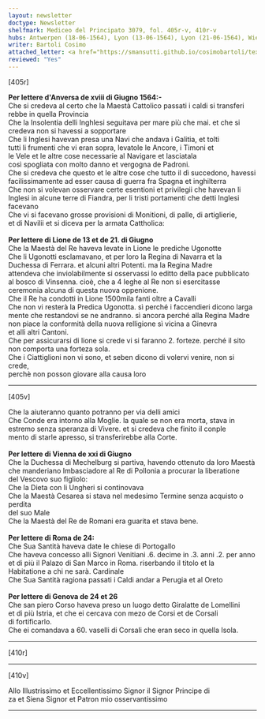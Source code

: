 ```yaml
---
layout: newsletter
doctype: Newsletter
shelfmark: Mediceo del Principato 3079, fol. 405r-v, 410r-v
hubs: Antwerpen (18-06-1564), Lyon (13-06-1564), Lyon (21-06-1564), Wien (21-06-1564), Roma (24-06-1564), Genova (24-06-1564), Genova (26-06-1564)
writer: Bartoli Cosimo
attached_letter: <a href="https://smansutti.github.io/cosimobartoli/texts/2977_004/">2977_004</a>
reviewed: "Yes"
---
```


[405r]  
  
  
<strong>Per lettere d'Anversa de xviii di Giugno 1564:-</strong>  
Che si credeva al certo che la Maestà Cattolico passati i caldi si transferi  
rebbe in quella Provincia  
Che la Insolentia delli Inghlesi seguitava per mare più che mai. et che si  
credeva non si havessi a sopportare  
Che li Inglesi havevan presa una Navi che andava i Galitia, et tolti  
tutti li frumenti che vi eran sopra, levatole le Ancore, i Timoni et  
le Vele et le altre cose necessarie al Navigare et lasciatala  
così spogliata con molto danno et vergogna de Padroni.  
Che si credeva che questo et le altre cose che tutto il dì succedono, havessi  
facilissimamente ad esser causa di guerra fra Spagna et inghilterra  
Che non si volevan osservare certe esentioni et privilegii che havevan li  
Inglesi in alcune terre di Fiandra, per li tristi portamenti che detti Inglesi  
facevano  
Che vi si facevano grosse provisioni di Monitioni, di palle, di artiglierie,  
et di Navilii et si diceva per la armata Cattholica:  
<br/><strong>Per lettere di Lione de 13 et de 21. di Giugno</strong>  
Che la Maestà del Re haveva levate in Lione le prediche Ugonotte  
Che li Ugonotti esclamavano, et per loro la Regina di Navarra et la  
Duchessa di Ferrara. et alcuni altri Potenti. ma la Regina Madre  
attendeva che inviolabilmente si osservassi lo editto della pace pubblicato  
al bosco di Vinsenna. cioè, che a 4 leghe al Re non si esercitasse  
ceremonia alcuna di questa nuova oppenione.  
Che il Re ha condotti in Lione 1500mila fanti oltre a Cavalli  
Che non vi resterà la Predica Ugonotta. sì perché i faccendieri dicono larga  
mente che restandovi se ne andranno. sì ancora perché alla Regina Madre  
non piace la conformità della nuova relligione sì vicina a Ginevra  
et alli altri Cantoni.  
Che per assicurarsi di lione si crede vi si faranno 2. forteze. perché il sito  
non comporta una forteza sola.  
Che i Ciattiglioni non vi sono, et seben dicono di volervi venire, non si crede,  
perchè non posson giovare alla causa loro  
  
---  

[405v]  
  
  
Che la aiuteranno quanto potranno per via delli amici  
Che Conde era intorno alla Moglie. la quale se non era morta, stava in  
estremo senza speranza di Vivere. et si credeva che finito il conple  
mento di starle apresso, si transferirebbe alla Corte.  
<br/><strong>Per lettere di Vienna de xxi di Giugno</strong>  
Che la Duchessa di Mechelburg si partiva, havendo ottenuto da loro Maestà  
che manderiano Imbasciadore al Re di Pollonia a procurar la liberatione  
del Vescovo suo figliolo:  
Che la Dieta con li Ungheri si continovava  
Che la Maestà Cesarea si stava nel medesimo Termine senza acquisto o perdita  
del suo Male  
Che la Maestà del Re de Romani era guarita et stava bene.  
<br/><strong>Per lettere di Roma de 24:</strong>  
Che Sua Santità haveva date le chiese di Portogallo  
Che haveva concesso alli Signori Venitiani .6. decime in .3. anni .2. per anno  
et di più il Palazo di San Marco in Roma. riserbando il titolo et la  
Habitatione a chi ne sarà. Cardinale  
Che Sua Santità ragiona passati i Caldi andar a Perugia et al Oreto  
<br/><strong>Per lettere di Genova de 24 et 26</strong>  
Che san piero Corso haveva preso un luogo detto Giralatte de Lomellini  
et di più Istria, et che ei cercava con mezo de Corsi et de Corsali  
di fortificarlo.  
Che ei comandava a 60. vaselli di Corsali che eran seco in quella Isola.  
  
---  

[410r]  
  
  
  
---  

[410v]  
  
  
Allo Illustrissimo et Eccellentissimo Signor il Signor Principe di  
za et Siena Signor et Patron mio osservantissimo  
  
---  


